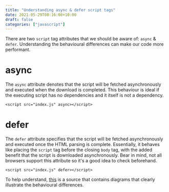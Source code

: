 ```yaml
---
title: "Understanding async & defer script tags"
date: 2021-05-29T08:16:08+10:00
draft: false
categories: ["javascript"]
---
```


There are two `script` tag attributes that we should be aware of: `async` & `defer`. Understanding the behavioural differences can make our code more performant.

# async
The `async` attribute denotes that the script will be fetched asynchronously and executed when the download is completed. This behaviour is ideal if the executing script has no dependencies and it itself is not a dependency.

`<script src="index.js" async></script>`

# defer
The `defer` attribute specifies that the script will be fetched asynchronously and executed once the HTML parsing is complete. Essentially, it behaves like placing the `script` tag before the closing `body` tag, with the added benefit that the script is downloaded asynchronously. Bear in mind, not all browsers support this attribute so it's a good idea to check beforehand. 

`<script src="index.js" defer></script>`

To help understand, [this](https://www.growingwiththeweb.com/2014/02/async-vs-defer-attributes.html) is a source that contains diagrams that clearly illustrate the behavioural differences.
